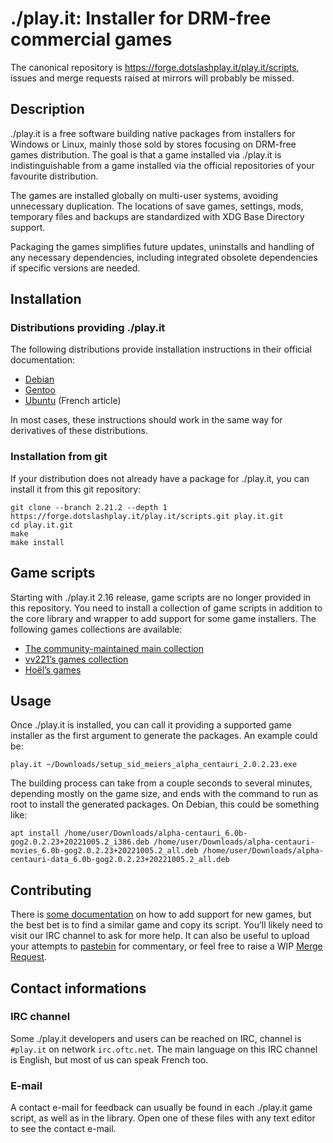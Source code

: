# ./play.it: Installer for DRM-free commercial games

The canonical repository is https://forge.dotslashplay.it/play.it/scripts, issues and merge requests raised at mirrors will probably be missed.

## Description

./play.it is a free software building native packages from installers for Windows or Linux, mainly those sold by stores focusing on DRM-free games distribution. The goal is that a game installed via ./play.it is indistinguishable from a game installed via the official repositories of your favourite distribution.

The games are installed globally on multi-user systems, avoiding unnecessary duplication. The locations of save games, settings, mods, temporary files and backups are standardized with XDG Base Directory support.

Packaging the games simplifies future updates, uninstalls and handling of any necessary dependencies, including integrated obsolete dependencies if specific versions are needed.

## Installation

### Distributions providing ./play.it

The following distributions provide installation instructions in their official documentation:

- [Debian]
- [Gentoo]
- [Ubuntu] (French article)

[Debian]: https://wiki.debian.org/Games/PlayIt#Installation
[Gentoo]: https://wiki.gentoo.org/wiki/Play.it#Installation
[Ubuntu]: https://doc.ubuntu-fr.org/play.it#installation

In most cases, these instructions should work in the same way for derivatives of these distributions.

### Installation from git

If your distribution does not already have a package for ./play.it, you can install it from this git repository:

```
git clone --branch 2.21.2 --depth 1 https://forge.dotslashplay.it/play.it/scripts.git play.it.git
cd play.it.git
make
make install
```

## Game scripts

Starting with ./play.it 2.16 release, game scripts are no longer provided in this repository. You need to install a collection of game scripts in addition to the core library and wrapper to add support for some game installers. The following games collections are available:

- [The community-maintained main collection]
- [vv221ʼs games collection]
- [Hoëlʼs games]

[The community-maintained main collection]: https://forge.dotslashplay.it/play.it/games
[vv221ʼs games collection]: https://forge.dotslashplay.it/vv221/games
[Hoëlʼs games]: https://forge.dotslashplay.it/hoel/les-jeux-de-hoel

## Usage

Once ./play.it is installed, you can call it providing a supported game installer as the first argument to generate the packages. An example could be:

```
play.it ~/Downloads/setup_sid_meiers_alpha_centauri_2.0.2.23.exe
```

The building process can take from a couple seconds to several minutes, depending mostly on the game size, and ends with the command to run as root to install the generated packages. On Debian, this could be something like:

```
apt install /home/user/Downloads/alpha-centauri_6.0b-gog2.0.2.23+20221005.2_i386.deb /home/user/Downloads/alpha-centauri-movies_6.0b-gog2.0.2.23+20221005.2_all.deb /home/user/Downloads/alpha-centauri-data_6.0b-gog2.0.2.23+20221005.2_all.deb
```

## Contributing

There is [some documentation] on how to add support for new games, but the best bet is to find a similar game and copy its script. Youʼll likely need to visit our IRC channel to ask for more help. It can also be useful to upload your attempts to [pastebin] for commentary, or feel free to raise a WIP [Merge Request].

[some documentation]: https://forge.dotslashplay.it/play.it/scripts/-/wikis/home
[pastebin]: https://paste.debian.net/
[Merge Request]: https://forge.dotslashplay.it/play.it/scripts/-/merge_requests/new

## Contact informations

### IRC channel

Some ./play.it developers and users can be reached on IRC, channel is `#play.it` on network `irc.oftc.net`. The main language on this IRC channel is English, but most of us can speak French too.

### E-mail

A contact e-mail for feedback can usually be found in each ./play.it game script, as well as in the library. Open one of these files with any text editor to see the contact e-mail.
